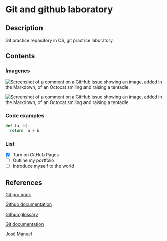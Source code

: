 # Git and github laboratory

## Description
Git practice repository in CS, git practice laboratory.

## Contents
### Imagenes
![Screenshot of a comment on a GitHub issue showing an image, added in the Markdown, 
of an Octocat smiling and raising a tentacle.](https://www.elfinanciero.com.mx/resizer/ADbQtzpDIojGhtaovKx84MKdWEE=/400x267/filters:format(jpg):quality(70)/cloudfront-us-east-1.images.arcpublishing.com/elfinanciero/3MXLOOZN55CKXAKMZL2PRHWL4I.jpg)

![Screenshot of a comment on a GitHub issue showing an image, added in the Markdown, 
of an Octocat smiling and raising a tentacle.](https://tvazteca.brightspotcdn.com/dims4/default/e02bd52/2147483647/strip/true/crop/1920x1080+0+0/resize/928x522!/format/jpg/quality/80/?url=http%3A%2F%2Ftv-azteca-brightspot.s3.amazonaws.com%2F74%2Fef%2Fb2920374423aa69903ae540985f3%2Fmax-verstappen-red-bull-formula-1.jpg)

### Code examples

``` python
def (a, b):
  return  a + b

```

### List
- [x] Turn on GitHub Pages
- [ ] Outline my portfolio
- [ ] Introduce myself to the world

## References

[Git pro book](https://git-scm.com/book/en/v2)

[Github documentation](https://docs.github.com/en)

[Github glossary](https://docs.github.com/en/get-started/learning-about-github/github-glossary)

[Git documentation](https://git-scm.com/doc)

José Manuel 
